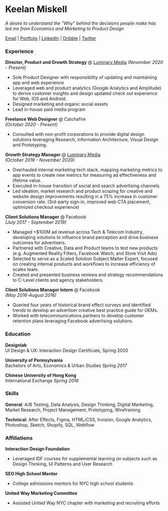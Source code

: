 # Keelan Miskell

_A desire to understand the "Why" behind the decisions people make has led me from Economics and Marketing to Product Design_

[Email](mailto:keelan.miskell@gmail.com) | [Portfolio](https://www.keelanmiskell.com/) | [LinkedIn](https://www.linkedin.com/in/keelan-miskell/) | [Dribble](https://dribbble.com/) | [Twitter](https://twitter.com/keelanbm)

### Experience

**Director, Product and Growth Strategy** @ [Luminary Media](https://luminarypodcasts.com/) 
_(November 2020 - Present)_
* Sole Product Designer with responsibility of updating and maintaining app and web experience
* Leveraged web and product analytics (Google Analytics and Amplitude) to derive customer insights and design updated check out experience for Web, IOS and Android.
* Designed marketing and organic social assets
* Lead in-house paid media program

  
**Freelance Web Designer** @ Catchafire  
_(October 2020 - Present)_
* Consulted with non-profit corporations to provide digital design solutions
leveraging Research, Information Architecture, Visual Design and Prototyping.

**Growth Strategy Manager** @ [Luminary Media](https://luminarypodcasts.com/)   
_(October 2019 - November 2020)_
* Overhauled internal marketing tech stack, mapping marketing metrics to app events
to create new metrics for measuring ad effectiveness and lifetime value.
* Executed in-house transition of social and search advertising channels.
* Led ideation, market research and product scoping for creative and website design
improvements resulting in a 75% increase in customer conversion rate.
(3rd-party sign-in, improved web CTA placement, optimized checkout experience)

**Client Solutions Manager** @ Facebook  
_(July 2017 - September 2019)_
* Managed +$100M ad revenue across Tech & Telecom Industry, developing solutions
to influence brand perception and drive business outcomes for advertisers.
* Partnered with Creative, Data and Product teams to test new products (e.g.
Augmented Reality Filters, Facebook Watch, and Store Visit Ads)
* Selected to serve as a Scaled Solution Subject Matter Expert, focused on creating
internal products and workflows to increase efficiency of scales team.
* Created and presented business reviews and strategy recommendations to C-Level
clients and agency stakeholders.

**Client Solutions Manager Intern** @ Facebook  
_(May 2016-August 2016)_
* Queried four years of historical brand effect surveys and identified trends to develop
an advertiser creative best practice guide for OEMs.
* Worked with telecommunications partners to develop customer retention plans
leveraging Facebook advertising solutions.
  
    
### Education

**Designlab**  
UI Design & UX: Interaction Design Certificate, Spring 2020

**University of Pennsylvania**  
Bachelors of Arts, Economics & Urban Studies _Spring 2017_

**Chinese University of Hong Kong**  
International Exchange _Spring 2016_

### Skills

**General**: A/B Testing, Data Analysis, Design Thinking, Digital Marketing, Market Research, Project Management, Prototyping, Wireframing

**Technical**: After Effects, Figma, HTML/CSS, Invision, Google Analytics, Photoshop, Sketch, Shopify, SQL, Webflow

### Affiliations

**Interaction Design Foundation**
* Leveraged IDF courses for supplemental learning on subjects such as Design Thinking, UI Patterns and User Research

**SEO High School Mentor**
* College admissions mentors for NYC high school students

**United Way Marketing Committee**
* Assisted United Way NYC chapter with marketing and recruiting efforts
